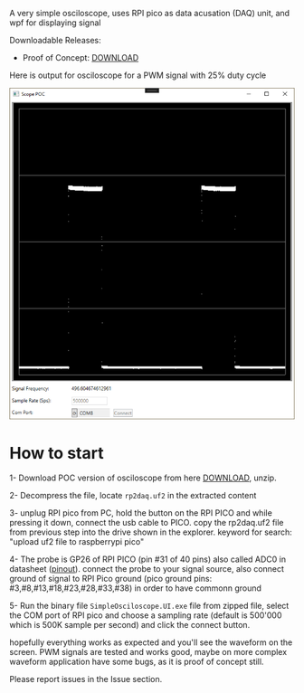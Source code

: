 A very simple osciloscope, uses RPI pico as data acusation (DAQ) unit, and wpf for displaying signal

Downloadable Releases:
- Proof of Concept: [DOWNLOAD](https://github.com/epsi1on/SimpleOscilloscope/releases/download/POC/release.zip)

Here is output for osciloscope for a PWM signal with 25% duty cycle

![Screen Shot](POC.png?raw=true "Screnshot")

# How to start


1- Download POC version of osciloscope from here [DOWNLOAD](https://github.com/epsi1on/SimpleOscilloscope/releases/download/POCv2/release.zip), unzip. 

2- Decompress the file, locate `rp2daq.uf2` in the extracted content

3- unplug RPI pico from PC, hold the button on the RPI PICO and while pressing it down, connect the usb cable to PICO. copy the rp2daq.uf2 file from previous step into the drive shown in the explorer. keyword for search: "upload uf2 file to raspberrypi pico"

4- The probe is GP26 of RPI PICO (pin #31 of 40 pins) also called ADC0 in datasheet ([pinout](https://www.raspberrypi.com/documentation/microcontrollers/images/pico-pinout.svg)). connect the probe to your signal source, also connect ground of signal to RPI Pico ground (pico ground pins: #3,#8,#13,#18,#23,#28,#33,#38) in order to have commonn ground

5- Run the binary file `SimpleOsciloscope.UI.exe` file from zipped file, select the COM port of RPI pico and choose a sampling rate (default is 500'000 which is 500K sample per second) and click the connect button.


hopefully everything works as expected and you'll see the waveform on the screen. PWM signals are tested and works good, maybe on more complex waveform application have some bugs, as it is proof of concept still.

Please report issues in the Issue section.
